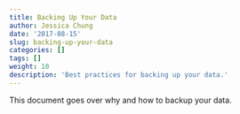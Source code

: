 ```yaml
---
title: Backing Up Your Data
author: Jessica Chung
date: '2017-08-15'
slug: backing-up-your-data
categories: []
tags: []
weight: 10
description: 'Best practices for backing up your data.'
---
```


This document goes over why and how to backup your data.